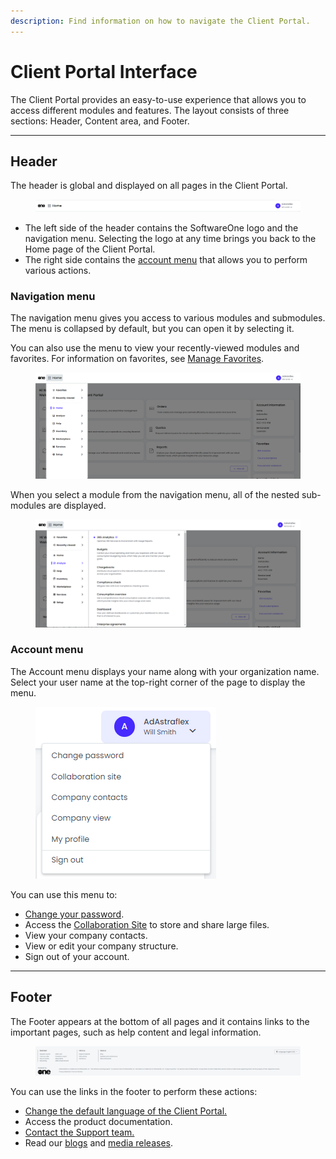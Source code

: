 ```yaml
---
description: Find information on how to navigate the Client Portal.
---
```


# Client Portal Interface

The Client Portal provides an easy-to-use experience that allows you to access different modules and features. The layout consists of three sections: Header, Content area, and Footer.

***

## Header

The header is global and displayed on all pages in the Client Portal.

<figure><img src="../.gitbook/assets/image (21).png" alt=""><figcaption></figcaption></figure>

* The left side of the header contains the SoftwareOne logo and the navigation menu. Selecting the logo at any time brings you back to the Home page of the Client Portal.
* The right side contains the [account menu](navigate-the-home-page.md#account-menu) that allows you to perform various actions.

### Navigation menu

The navigation menu gives you access to various modules and submodules. The menu is collapsed by default, but you can open it by selecting it.&#x20;

You can also use the menu to view your recently-viewed modules and favorites. For information on favorites, see [Manage Favorites](../account-settings/manage-favorites.md).

<figure><img src="../.gitbook/assets/image (256).png" alt=""><figcaption></figcaption></figure>

When you select a module from the navigation menu, all of the nested sub-modules are displayed.

<figure><img src="../.gitbook/assets/image (257).png" alt=""><figcaption></figcaption></figure>

### Account menu

The Account menu displays your name along with your organization name. Select your user name at the top-right corner of the page to display the menu.&#x20;

<div align="left">

<figure><img src="../.gitbook/assets/image (39) (1) (1) (1) (1).png" alt=""><figcaption></figcaption></figure>

</div>

You can use this menu to:

* [Change your password](../account-settings/reset-or-change-password.md).
* Access the [Collaboration Site](../administration/collaboration-site/) to store and share large files.
* View your company contacts.
* View or edit your company structure.&#x20;
* Sign out of your account.

***

## Footer

The Footer appears at the bottom of all pages and it contains links to the important pages, such as help content and legal information.

<figure><img src="../.gitbook/assets/image (33) (1) (1) (1) (1).png" alt=""><figcaption></figcaption></figure>

You can use the links in the footer to perform these actions:

* [Change the default language of the Client Portal.](../account-settings/change-language-settings.md)
* Access the product documentation.
* [Contact the Support team.](../help-and-support/getting-support.md)
* Read our [blogs](https://www.softwareone.com/en/blog/articles) and [media releases](https://www.softwareone.com/en/media-releases).
